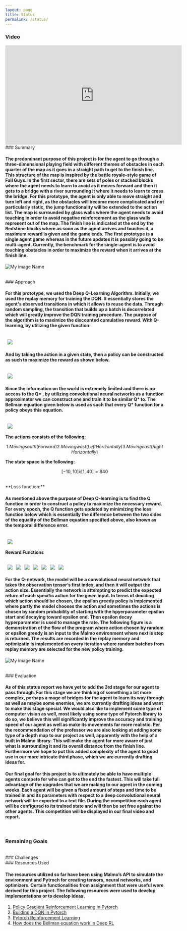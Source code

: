 ```yaml
---
layout: page
title: Status
permalink: /status/
---
```




### Video

<iframe width="560" height="315" src="https://www.youtube.com/embed/SaT4Ns7_akk" frameborder="0" allow="accelerometer; autoplay; clipboard-write; encrypted-media; gyroscope; picture-in-picture" allowfullscreen></iframe>
<br />
### Summary 

#### The predominant purpose of this project is for the agent to go through a three-dimensional playing field with different themes of obstacles in each quarter of the map as it goes in a straight path to get to the finish line. This structure of the map is inspired by the battle royale-style game of Fall Guys. In the first sector, there are sets of poles or stacked blocks where the agent needs to learn to avoid as it moves forward and then it gets to a bridge with a river surrounding it where it needs to learn to cross the bridge. For this prototype, the agent is only able to move straight and turn left and right, as the obstacles will become more complicated and not particularly static, the jump functionality will be extended to the action list. The map is surrounded by glass walls where the agent needs to avoid touching in order to avoid negative reinforcement as the glass walls represent out of the map. The finish line is indicated at the end by the Redstone blocks where as soon as the agent arrives and touches it, a maximum reward is given and the game ends. The first prototype is a single agent game whereas in the future updates it is possibly going to be multi-agent. Currently, the benchmark for the single-agent is to avoid touching obstacles in order to maximize the reward when it arrives at the finish line. 

![My image Name](/assets/images/mineFallz.png)


<br />
### Approach 

#### For this prototype, we used the Deep Q-Learning Algorithm. Initially, we used the replay memory for training the DQN. It essentially stores the agent's observed transitions in which it allows to reuse the data. Through random sampling, the transition that builds up a batch is decorrelated which will greatly improve the DQN training procedure. The purpose of the algorithm is to maximize the discounted cumulative reward. With Q-learning, by utilizing the given function:

<br />
&ensp;<img src="https://render.githubusercontent.com/render/math?math=Q^*: State \times Action \rightarrow \mathbb{R}">

<br /> 

#### And by taking the action in a given state, then a policy can be constructed as such to maximize the reward as shown below.

<br />
&ensp;<img src="https://render.githubusercontent.com/render/math?math=\pi^*(s) = \arg\!\max_a \ Q^*(s, a)">

<br /> 

#### Since the information on the world is extremely limited and there is no access to the Q* , by utilizing convolutional neural networks as a function approximator we can construct one and train it to be similar Q* to. The Bellman equation given below is used as such that every Q* function for a policy obeys this equation.  
<br />
&ensp;<img src="https://render.githubusercontent.com/render/math?math=Q^{\pi}(s, a) = r + \gamma Q^{\pi}(s', \pi(s'))">

<br /> 


**The actions consists of the following:**

```math
1. Moving south (Forward)
2. Moving west (Left Horizontally)
3. Moving east (Right Horizontally) 
```
**The state space is the following:**

```math
[-10,10] x [1,40] = 840
```

<br />
**Loss function:**

#### As mentioned above the purpose of Deep Q-learning is to find the Q function in order to construct a policy to maximize the necessary reward. For every epoch, the Q function gets updated by minimizing the loss function below which is essentially the difference between the two sides of the equality of the Bellman equation specified above, also known as the temporal difference error. 

<br />
&ensp;<img src="https://render.githubusercontent.com/render/math?math=\delta = Q(s, a) - (r + \gamma \max_a Q(s', a))">

<br /> 

**Reward Functions**

<br />
&ensp;<img src="https://render.githubusercontent.com/render/math?math=R(s)=  250\hspace{0.4cm} \text{Agent reaches destination}">
&ensp;<img src="https://render.githubusercontent.com/render/math?math=R(s)=  -1\hspace{0.4cm} \text{Agent touches the glass or the walls around the map or the glass on ground representing a river}">
&ensp;<img src="https://render.githubusercontent.com/render/math?math=R(s)=  -1\hspace{0.4cm} \text{Agent touches diamond block}">
&ensp;<img src="https://render.githubusercontent.com/render/math?math=R(s)=  -1\hspace{0.4cm} \text{Agent touches emerald_blck or the pole obstacles in the first phase}">
&ensp;<img src="https://render.githubusercontent.com/render/math?math=R(s)=  -1\hspace{0.4cm} \text{Agent touches gold_block or the pole obstacles in the first phase}">
&ensp;<img src="https://render.githubusercontent.com/render/math?math=R(s)=  -1\hspace{0.4cm} \text{Agent touches the Pink wool or the ground for initial state}">
&ensp;<img src="https://render.githubusercontent.com/render/math?math=R(s)=    1\hspace{0.4cm} \text{Every time the agent passes a quarter of the distance on the map vertically toward the finish line}">


<br /> 


#### For the Q-network, the model will be a convolutional neural network that takes the observation tensor’s first index, and then it will output the action size. Essentially the network is attempting to predict the expected return of each specific action for the given input. In terms of deciding which action should be chosen, the epsilon greedy policy is implemented where partly the model chooses the action and sometimes the actions is chosen by random probability of starting with the hpyerparameter epsilon start and decaying toward epsilon end. Then epsilon decay hyperparameter is used to manage the rate. The following figure is a demonstration of the flow of the program where action chosen by random or epsilon greedy is an input to the Malmo environment where next is step is returned. The results are recorded in the replay memory and optimizatin is implemented on every iteration where random batches from replay memory are selected for the new policy training.  



![My image Name](/assets/images/fig_approach.png)


<br />
### Evaluation

<h4>As of this status report we have yet to add the 3rd stage for our agent to pass through. For this stage we are thinking of something a bit more complex, perhaps a mage of bridges for the agent to learn its way through as well as maybe some enemies, we are currently drafting ideas and want to make this stage special. We would also like to implement some type of computer vision as well, most likely using some type of Pytorch library to do so, we believe this will significantly improve the accuracy and training speed of our agent as well as make its movements far more realistic. Per the recommendation of the professor we are also looking at adding some type of a depth map to our project as well, apparently with the help of a built in Malmo library. This will make the agent far more aware of just what is surrounding it and its overall distance from the finish line. Furthermore we hope to put this added complexity of the agent to good use in our more intricate third phase, which we are currently drafting ideas for.</h4>

 <h4>Our final goal for this project is to ultimately be able to have multiple agents compete for who can get to the end the fastest. This will take full advantage of the upgrades that we are making to our agent in the coming weeks. Each agent will be given a fixed amount of steps and time to be trained in and its parameters with respect to a deep convolutional neural network will be exported to a text file. During the competition each agent will be configured to its trained state and will then be set free against the other agents. This competition will be displayed in our final video and report.</h4>

<br />

### Remaining Goals 



<br />
### Challenges 




<br />
### Resources Used

#### The resources utilized so far have been using Malmo’s API to simulate the environment and Pytroch for creating tensors, neural networks, and optimizers. Certain functionalities from assignment that were useful were derived for this project. The following resources were used to develop implementations or to develop ideas.


1. [Policy Gradient Reinforcement Learning in Pytorch](https://medium.com/@ts1829/policy-gradient-reinforcement-learning-in-pytorch-df1383ea0baf)
2. [Building a DQN in Pytorch](https://blog.gofynd.com/building-a-deep-q-network-in-pytorch-fa1086aa5435)
3. [Pytorch Reinforcement Learning](https://github.com/bentrevett/pytorch-rl)
4. [How does the Bellman equation work in Deep RL](https://towardsdatascience.com/how-the-bellman-equation-works-in-deep-reinforcement-learning-5301fe41b25a)